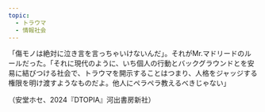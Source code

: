 ```yaml
---
topic:
  - トラウマ
  - 情報社会
---
```

「傷モノは絶対に泣き言を言っちゃいけないんだ」。それがMr.マドリードのルールだった。「それに現代のように、いち個人の行動とバックグラウンドとを安易に結びつける社会で、トラウマを開示することはつまり、人格をジャッジする権限を明け渡すようなものだよ。他人にペラペラ教えるべきじゃない」

（安堂ホセ、2024『DTOPIA』河出書房新社）